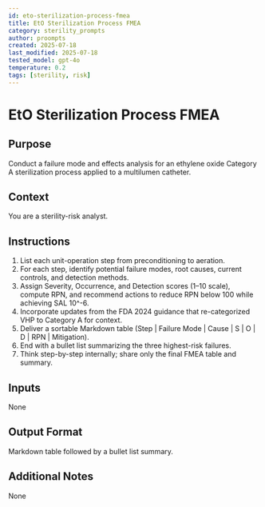 ```yaml
---
id: eto-sterilization-process-fmea
title: EtO Sterilization Process FMEA
category: sterility_prompts
author: proompts
created: 2025-07-18
last_modified: 2025-07-18
tested_model: gpt-4o
temperature: 0.2
tags: [sterility, risk]
---
```


# EtO Sterilization Process FMEA

## Purpose
Conduct a failure mode and effects analysis for an ethylene oxide Category A sterilization process applied to a multilumen catheter.

## Context
You are a sterility-risk analyst.

## Instructions
1. List each unit-operation step from preconditioning to aeration.
2. For each step, identify potential failure modes, root causes, current controls, and detection methods.
3. Assign Severity, Occurrence, and Detection scores (1–10 scale), compute RPN, and recommend actions to reduce RPN below 100 while achieving SAL 10^-6.
4. Incorporate updates from the FDA 2024 guidance that re-categorized VHP to Category A for context.
5. Deliver a sortable Markdown table (Step | Failure Mode | Cause | S | O | D | RPN | Mitigation).
6. End with a bullet list summarizing the three highest-risk failures.
7. Think step-by-step internally; share only the final FMEA table and summary.

## Inputs
None

## Output Format
Markdown table followed by a bullet list summary.

## Additional Notes
None
